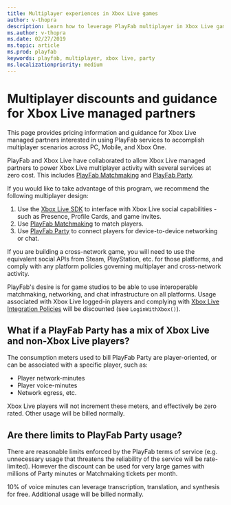 ```yaml
---
title: Multiplayer experiences in Xbox Live games
author: v-thopra
description: Learn how to leverage PlayFab multiplayer in Xbox Live games.
ms.author: v-thopra
ms.date: 02/27/2019
ms.topic: article
ms.prod: playfab
keywords: playfab, multiplayer, xbox live, party
ms.localizationpriority: medium
---
```


# Multiplayer discounts and guidance for Xbox Live managed partners

This page provides pricing information and guidance for Xbox Live managed partners <!-- NEED NEW LINK HERE: [Xbox Live managed partners](https://docs.microsoft.com/en-us/windows/uwp/xbox-live/get-started-with-partner/get-started-with-xbox-live-partner) --> interested in using PlayFab services to accomplish multiplayer scenarios across PC, Mobile, and Xbox One.

PlayFab and Xbox Live have collaborated to allow Xbox Live managed partners to power Xbox Live multiplayer activity with several services at zero cost. This includes [PlayFab Matchmaking](../../features/multiplayer/matchmaking/index.md) and [PlayFab Party](../../features/multiplayer/networking/index.md).

If you would like to take advantage of this program, we recommend the following multiplayer design:

1. Use the [Xbox Live SDK](https://docs.microsoft.com/gaming/xbox-live) to interface with Xbox Live social capabilities -  such as Presence, Profile Cards, and game invites.
2. Use [PlayFab Matchmaking](../../features/multiplayer/matchmaking/index.md) to match players.
3. Use [PlayFab Party](../../features/multiplayer/networking/index.md) to connect players for device-to-device networking or chat.

If you are building a cross-network game, you will need to use the equivalent social APIs from Steam, PlayStation, etc. for those platforms, and comply with any platform policies governing multiplayer and cross-network activity.

PlayFab's desire is for game studios to be able to use interoperable matchmaking, networking, and chat infrastructure on all platforms. Usage associated with Xbox Live logged-in players and complying with [Xbox Live Integration Policies](https://aka.ms/XboxLivePolicy) will be discounted (see `LoginWithXbox()`).

## What if a PlayFab Party has a mix of Xbox Live and non-Xbox Live players?

The consumption meters used to bill PlayFab Party are player-oriented, or can be associated with a specific player, such as:

- Player network-minutes
- Player voice-minutes
- Network egress, etc.

Xbox Live players will not increment these meters, and effectively be zero rated. Other usage will be billed normally.

## Are there limits to PlayFab Party usage?

There are reasonable limits enforced by the PlayFab terms of service (e.g. unnecessary usage that threatens the reliability of the service will be rate-limited). However the discount can be used for very large games with millions of Party minutes or Matchmaking tickets per month.

10% of voice minutes can leverage transcription, translation, and synthesis for free. Additional usage will be billed normally.

